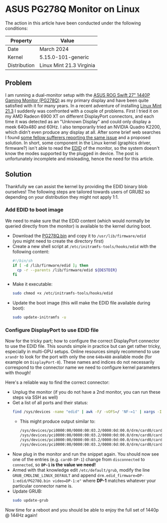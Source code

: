 # ASUS PG278Q Monitor on Linux

The action in this article have been conducted under the following conditions:

Property | Value
---|---
Date | March 2024
Kernel | 5.15.0-101-generic
Distribution | Linux Mint 21.3 Virginia

## Problem

I am running a dual-monitor setup with the [ASUS ROG Swift 27" 1440P Gaming Monitor (PG278Q)](https://www.amazon.com/27-inch-Monitor-PG278Q-Response-Display/dp/B00MSOND8C) as my primary display and have been quite satisfied with it for many years. In a recent adventure of installing [Linux Mint 21.3](https://www.linuxmint.com/) I suddenly was confronted with a couple of problems. First I tried it on my AMD Radeon 6900 XT on different DisplayPort connectors, and each time it was detected as an "Unknown Display" and could only display a meek 640x480 and 60Hz. I also temporarily tried an NVIDIA Quadro K2200, which didn't even produce any display at all. After some brief web searches I found [some fellow sufferers reporting the same issue](https://www.reddit.com/r/linux_gaming/comments/17oi5tk/comment/k83gmai/?utm_source=share&utm_medium=web3x&utm_name=web3xcss&utm_term=1&utm_content=share_button) and a proposed solution. In short, some component in the Linux kernel (graphics driver, firmware?) isn't able to read the [EDID](https://en.wikipedia.org/wiki/Extended_Display_Identification_Data) of the monitor, so the system doesn't know the modes supported by the plugged in device. The post is unfortunately incomplete and misleading, hence the need for this article.

## Solution

Thankfully we can assist the kernel by providing the EDID binary blob ourselves! The following steps are tailored towards users of GRUB2 so depending on your distribution they might not apply 1:1.

### Add EDID to boot image

We need to make sure that the EDID content (which would normally be queried directly from the monitor) is available to the kernel during boot.

- Download the [PG278Q.bin](./PG278Q.bin) and copy it to `/usr/lib/firmware/edid`  
  (you might need to create the directory first)
- Create a new shell script at `/etc/initramfs-tools/hooks/edid` with the following content:  
  ```bash
  #!/bin/sh
  if [ -d /lib/firmware/edid ]; then
    cp -r --parents /lib/firmware/edid ${DESTDIR}
  fi
  ```
- Make it executable:  
  ```bash
  sudo chmod +x /etc/initramfs-tools/hooks/edid
  ```
- Update the boot image (this will make the EDID file available during boot):  
  ```bash
  sudo update-initramfs -u
  ```

### Configure DisplayPort to use EDID file

Now for the tricky part; how to configure the correct DisplayPort connector to use the EDID file. This sounds simple in practice but can get rather tricky, especially in multi-GPU setups. Online resources simply recommend to use `xrandr` to look for the port with only the one `640x480` available mode (for example on `DisplayPort-0`). These names and indices do not necessarily correspond to the connector name we need to configure kernel parameters with though!

Here's a reliable way to find the correct connector:

- Unplug the monitor (if you do not have a 2nd monitor, you can run these steps via SSH as well)
- Get a list of all ports and their status:  
  ```bash
  find /sys/devices -name "edid" | awk -F/ -vOFS=/ 'NF-=1' | xargs -I{} sh -c 'echo -n {}:" " && cat "{}"/status'
  ```
    - This might produce output similar to:  
      ```bash
      /sys/devices/pci0000:00/0000:00:03.2/0000:0d:00.0/drm/card0/card0-HDMI-A-1: disconnected
      /sys/devices/pci0000:00/0000:00:03.2/0000:0d:00.0/drm/card0/card0-DP-2: connected
      /sys/devices/pci0000:00/0000:00:03.2/0000:0d:00.0/drm/card0/card0-DP-3: disconnected
      /sys/devices/pci0000:00/0000:00:03.2/0000:0d:00.0/drm/card0/card0-DP-1: disconnected
      ```
- Now plug in the monitor and run the snippet again. You should now see one of the entries (e.g. `card0-DP-1`) change from `disconnected` to `connected`, so **`DP-1` is the value we need!**
- Armed with that knowledge edit `/etc/default/grub`, modify the line `GRUB_CMDLINE_LINUX_DEFAULT` and append `drm.edid_firmware=DP-1:edid/PG278Q.bin video=DP-1:e"` where **DP-1** matches whatever your particular connector name is.
- Update GRUB:  
  ```bash
  sudo update-grub
  ```

Now time for a reboot and you should be able to enjoy the full set of 1440p @ 144Hz again!
